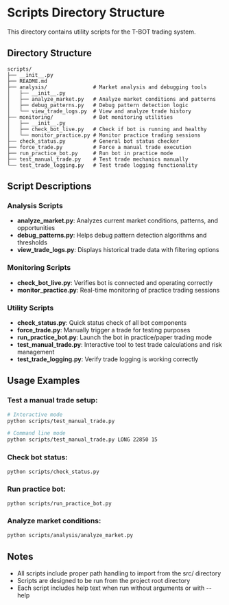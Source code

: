 # Scripts Directory Structure

This directory contains utility scripts for the T-BOT trading system.

## Directory Structure

```
scripts/
├── __init__.py
├── README.md
├── analysis/               # Market analysis and debugging tools
│   ├── __init__.py
│   ├── analyze_market.py   # Analyze market conditions and patterns
│   ├── debug_patterns.py   # Debug pattern detection logic
│   └── view_trade_logs.py  # View and analyze trade history
├── monitoring/             # Bot monitoring utilities
│   ├── __init__.py
│   ├── check_bot_live.py   # Check if bot is running and healthy
│   └── monitor_practice.py # Monitor practice trading sessions
├── check_status.py         # General bot status checker
├── force_trade.py          # Force a manual trade execution
├── run_practice_bot.py     # Run bot in practice mode
├── test_manual_trade.py    # Test trade mechanics manually
└── test_trade_logging.py   # Test trade logging functionality
```

## Script Descriptions

### Analysis Scripts
- **analyze_market.py**: Analyzes current market conditions, patterns, and opportunities
- **debug_patterns.py**: Helps debug pattern detection algorithms and thresholds
- **view_trade_logs.py**: Displays historical trade data with filtering options

### Monitoring Scripts
- **check_bot_live.py**: Verifies bot is connected and operating correctly
- **monitor_practice.py**: Real-time monitoring of practice trading sessions

### Utility Scripts
- **check_status.py**: Quick status check of all bot components
- **force_trade.py**: Manually trigger a trade for testing purposes
- **run_practice_bot.py**: Launch the bot in practice/paper trading mode
- **test_manual_trade.py**: Interactive tool to test trade calculations and risk management
- **test_trade_logging.py**: Verify trade logging is working correctly

## Usage Examples

### Test a manual trade setup:
```bash
# Interactive mode
python scripts/test_manual_trade.py

# Command line mode
python scripts/test_manual_trade.py LONG 22850 15
```

### Check bot status:
```bash
python scripts/check_status.py
```

### Run practice bot:
```bash
python scripts/run_practice_bot.py
```

### Analyze market conditions:
```bash
python scripts/analysis/analyze_market.py
```

## Notes
- All scripts include proper path handling to import from the src/ directory
- Scripts are designed to be run from the project root directory
- Each script includes help text when run without arguments or with --help